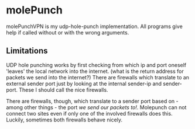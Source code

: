 # molePunch #

molePunchVPN is my udp-hole-punch implementation.
All programs give help if called without or with the wrong arguments.

## Limitations ##

UDP hole punching works by first checking from which ip and port
oneself 'leaves' the local network into the internet. (what is the
return address for packets we send into the internet?)  There are
firewalls which translate to an external sender port just by looking
at the internal sender-ip and sender-port. These I should call the
nice firewalls.

There are firewalls, though, which translate to a sender port based
on - among other things - the port *we send our packets
to!*. Molepunch can not connect two sites even if only one of the
involved firewalls does this. Luckily, sometimes both firewalls behave
nicely.

